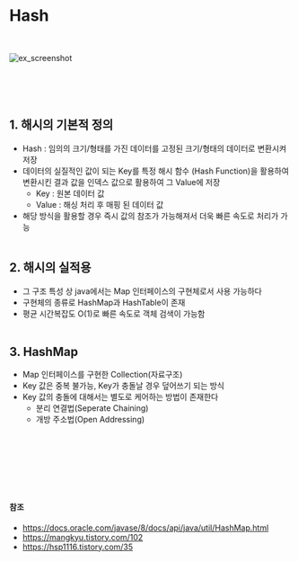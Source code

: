 # Hash
</br>

![ex_screenshot](../../EclairTaker/img_md/hash_001.png)

</br></br></br>


## 1. 해시의 기본적 정의
   - Hash : 임의의 크기/형태를 가진 데이터를 고정된 크기/형태의 데이터로 변환시켜 저장
   - 데이터의 실질적인 값이 되는 Key를 특정 해시 함수 (Hash Function)을 활용하여 변환시킨 결과 값을 인덱스 값으로 활용하여 그 Value에 저장
     - Key : 원본 데이터 값
     - Value : 해싱 처리 후 매핑 된 데이터 값
   - 해당 방식을 활용할 경우 즉시 값의 참조가 가능해져서 더욱 빠른 속도로 처리가 가능
</br></br>

## 2. 해시의 실적용
   - 그 구조 특성 상 java에서는 Map 인터페이스의 구현체로서 사용 가능하다
   - 구현체의 종류로 HashMap과 HashTable이 존재
   - 평균 시간복잡도 O(1)로 빠른 속도로 객체 검색이 가능함
</br></br>

## 3. HashMap
   - Map 인터페이스를 구현한 Collection(자료구조)
   - Key 값은 중복 불가능, Key가 충돌날 경우 덮어쓰기 되는 방식
   - Key 값의 충돌에 대해서는 별도로 케어하는 방법이 존재한다
     - 분리 연결법(Seperate Chaining)
     - 개방 주소법(Open Addressing)

</br></br></br></br></br></br>
#### 참조
- https://docs.oracle.com/javase/8/docs/api/java/util/HashMap.html
- https://mangkyu.tistory.com/102
- https://hsp1116.tistory.com/35


